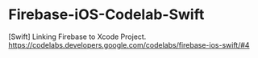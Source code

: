 # Firebase-iOS-Codelab-Swift
[Swift] Linking Firebase to Xcode Project. https://codelabs.developers.google.com/codelabs/firebase-ios-swift/#4
